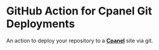 # GitHub Action for Cpanel Git Deployments

An action to deploy your repository to a **[Cpanel](https://ab2web.com)** site via git.